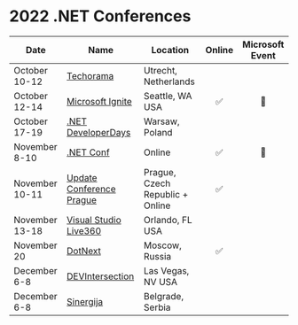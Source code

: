 # 2022 .NET Conferences

| Date               | Name                       | Location             | Online | Microsoft Event |
|--------------------|----------------------------|----------------------|:------:|:-----:|
| October 10-12      | [Techorama](https://technorama.nl)| Utrecht, Netherlands |||
| October 12-14      | [Microsoft Ignite](https://ignite.microsoft.com)| Seattle, WA USA |✅|🎉|
| October 17-19      | [.NET DeveloperDays](https://net.developerdays.pl/)| Warsaw, Poland |||
| November 8-10      | [.NET Conf](https://dotnetconf.net)| Online |✅|🎉|
| November 10-11     | [Update Conference Prague](https://www.updateconference.net)| Prague, Czech Republic + Online |✅||
| November 13-18     | [Visual Studio Live360](https://live360events.com/Events/Orlando-2022/Home.aspx) | Orlando, FL USA|||
| November 20        | [DotNext](https://dotnext.ru/) | Moscow, Russia|✅||
| December 6-8       | [DEVIntersection](https://www.devintersection.com) | Las Vegas, NV USA|||
| December 6-8       | [Sinergija](https://www.sinergija.live/) | Belgrade, Serbia|||
